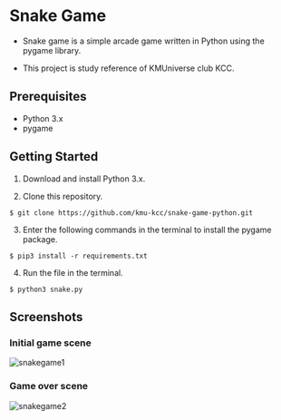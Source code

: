# Snake Game
- Snake game is a simple arcade game written in Python using the pygame library.

- This project is study reference of KMUniverse club KCC.

## Prerequisites

- Python 3.x
- pygame

## Getting Started

1. Download and install Python 3.x. 

2. Clone this repository.

```shell
$ git clone https://github.com/kmu-kcc/snake-game-python.git
```

3. Enter the following commands in the terminal to install the pygame package.

```shell
$ pip3 install -r requirements.txt
```

4. Run the file in the terminal.

```shell
$ python3 snake.py
```

## Screenshots

### Initial game scene

![snakegame1](https://user-images.githubusercontent.com/84405002/156357022-71c43c04-675a-4648-8749-aa0be2c4ac02.png)

### Game over scene

![snakegame2](https://user-images.githubusercontent.com/84405002/156357025-26886c3a-4b25-42a0-af4f-f64c292c238b.png)
